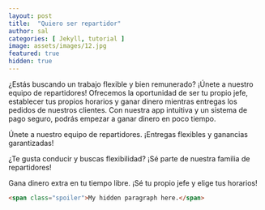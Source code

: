 ```yaml
---
layout: post
title:  "Quiero ser repartidor"
author: sal
categories: [ Jekyll, tutorial ]
image: assets/images/12.jpg
featured: true
hidden: true
---
```


¿Estás buscando un trabajo flexible y bien remunerado? 
¡Únete a nuestro equipo de repartidores! Ofrecemos la oportunidad de ser tu propio jefe, establecer tus propios horarios y ganar dinero mientras entregas los pedidos de nuestros clientes. Con nuestra app intuitiva y un sistema de pago seguro, podrás empezar a ganar dinero en poco tiempo.

Únete a nuestro equipo de repartidores. ¡Entregas flexibles y ganancias garantizadas!

¿Te gusta conducir y buscas flexibilidad? ¡Sé parte de nuestra familia de repartidores!

Gana dinero extra en tu tiempo libre. ¡Sé tu propio jefe y elige tus horarios!

```html
<span class="spoiler">My hidden paragraph here.</span>
```
